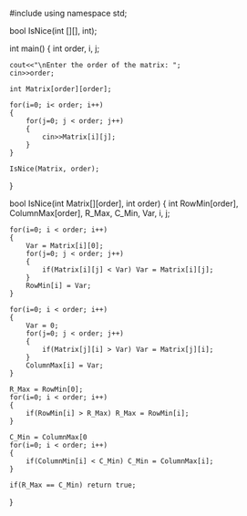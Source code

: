 #include<iostream>
using namespace std;

bool IsNice(int [][], int);

int main()
{
    int order, i, j;

    cout<<"\nEnter the order of the matrix: ";
    cin>>order;

    int Matrix[order][order];

    for(i=0; i< order; i++)
    {
        for(j=0; j < order; j++)
        {
            cin>>Matrix[i][j];
        }
    }

    IsNice(Matrix, order);
}

bool IsNice(int Matrix[][order], int order)
{
    int RowMin[order], ColumnMax[order], R_Max, C_Min, Var, i, j;

    for(i=0; i < order; i++)
    {
        Var = Matrix[i][0];
        for(j=0; j < order; j++)
        {
            if(Matrix[i][j] < Var) Var = Matrix[i][j];
        }
        RowMin[i] = Var;
    }

    for(i=0; i < order; i++)
    {
        Var = 0;
        for(j=0; j < order; j++)
        {
            if(Matrix[j][i] > Var) Var = Matrix[j][i];
        }
        ColumnMax[i] = Var;
    }

    R_Max = RowMin[0];
    for(i=0; i < order; i++)
    {
        if(RowMin[i] > R_Max) R_Max = RowMin[i];
    }

    C_Min = ColumnMax[0
    for(i=0; i < order; i++)
    {
        if(ColumnMin[i] < C_Min) C_Min = ColumnMax[i];
    }

    if(R_Max == C_Min) return true;
}
